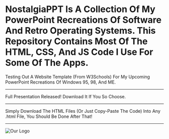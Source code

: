 # NostalgiaPPT Is A Collection Of My PowerPoint Recreations Of Software And Retro Operating Systems. This Repository Contains Most Of The HTML, CSS, And JS Code I Use For Some Of The Apps.
Testing Out A Website Template (From W3Schools) For My Upcoming PowerPoint Recreations Of Windows 95, 98, And ME.

---

Full Presentation Released! Download It If You So Choose.

---

Simply Download The HTML Files (Or Just Copy-Paste The Code) Into Any .html File, You Should Be Done After That!

---

![Our Logo](https://raw.githubusercontent.com/JLucidBytes/nostalgiappt/main/images/cover.png "Logo")
